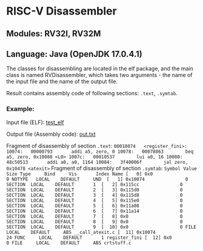 # RISC-V Disassembler
## Modules: RV32I, RV32M
## Language: Java (OpenJDK 17.0.4.1)
The classes for disassembling are located in the elf package, and the main class is named RVDisassembler, which takes two arguments - the name of the input file and the name of the output file.

Result contains assembly code of following sections: `.text`, `.symtab`.

### Example:
Input file (ELF): [test_elf](RV-Disassembler/test_elf)

Output file (Assembly code): [out.txt](RV-Disassembler/out.txt)

Fragment of disassembly of section `.text`:
`
00010074   <register_fini>:
   10074:	00000793	   addi	a5, zero, 0
   10078:	00078863	    beq	a5, zero, 0x10088 <L0>
   1007c:	00010537	    lui	a0, 16
   10080:	48c50513	   addi	a0, a0, 1164
   10084:	3f40006f	    jal	zero, 0x10478 <atexit>
`
Fragment of disassembly of section `.symtab`:
`
Symbol Value              Size Type     Bind     Vis       Index Name
[   0] 0x0                   0 NOTYPE   LOCAL    DEFAULT     UND 
[   1] 0x10074               0 SECTION  LOCAL    DEFAULT       1 
[   2] 0x115cc               0 SECTION  LOCAL    DEFAULT       2 
[   3] 0x115d0               0 SECTION  LOCAL    DEFAULT       3 
[   4] 0x115d8               0 SECTION  LOCAL    DEFAULT       4 
[   5] 0x115e0               0 SECTION  LOCAL    DEFAULT       5 
[   6] 0x11a08               0 SECTION  LOCAL    DEFAULT       6 
[   7] 0x11a14               0 SECTION  LOCAL    DEFAULT       7 
[   8] 0x0                   0 SECTION  LOCAL    DEFAULT       8 
[   9] 0x0                   0 SECTION  LOCAL    DEFAULT       9 
[  10] 0x0                   0 FILE     LOCAL    DEFAULT     ABS __call_atexit.c
[  11] 0x10074              24 FUNC     LOCAL    DEFAULT       1 register_fini
[  12] 0x0                   0 FILE     LOCAL    DEFAULT     ABS crtstuff.c
`
